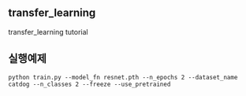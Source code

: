 ## transfer_learning
transfer_learning tutorial

## 실행예제
```
python train.py --model_fn resnet.pth --n_epochs 2 --dataset_name catdog --n_classes 2 --freeze --use_pretrained
```